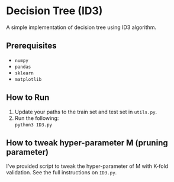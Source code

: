 # Decision Tree (ID3)

A simple implementation of decision tree using ID3 algorithm.

## Prerequisites
- `numpy`
- `pandas`
- `sklearn`
- `matplotlib`

## How to Run
1.  Update your paths to the train set and test set in `utils.py`.
2. Run the following: \
    `python3 ID3.py`

## How to tweak hyper-parameter M (pruning parameter)
I've provided script to tweak the hyper-parameter of M with K-fold validation.
See the full instructions on `ID3.py`.